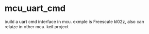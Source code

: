 # mcu_uart_cmd
build a uart cmd interface in mcu. exmple is Freescale kl02z, also can relaize in other mcu.
keil project
